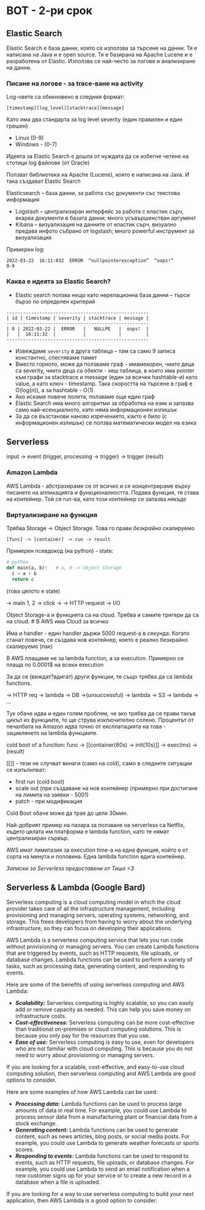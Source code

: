 # ВОТ - 2-ри срок

## Elastic Search

Elastic Search е база данни, която се използва за търсене на данни. Тя е написана на Java и е open source. Тя е базирана на Apache Lucene и е разработена от Elastic. Използва се най-често за логове и анализиране на данни.

### Писане на логове - за trace-ване на activity

Log-овете са обикновено в следния формат:

```
[timestamp][log_level][stacktrace][message]
```

Като има два стандарта за log level severity (един правилен и един грешен)

- Linux (0-9)
- Windows - (0-7)

Идеята за Elastic Search е дошла от нуждата да се избегне четене на стотици log файлове (от Oracle)

Ползват библиотека на Apache (Lucene), която е написана на Java. И така създават Elastic Search

Elasticsearch – база данни, за работа със документи със текстова информация

- Logstash – централизиран интерфейс за работа с еластик сърч, вкарва документи в базата данни; много усъвършенстван аргумент
- Kibana – визуализация на данните от еластик сърч, визуално предава инфото събрано от logstash; много powerful инструмент за визуализация

Примерен log:

```
2022-03-22  16:11:032  ERROR  “nullpointerexception”  “oops!”
0-9
```

### Каква е идеята за Elastic Search?

- Elastic search ползва нещо като нерелационна база данни – търси бързо по определен критерий

```
----------------------------------------------------
| id | timestamp | severity | stacktrace | message |
----------------------------------------------------
| 0 | 2022-03-22 |  ERROR   |   NULLPE   |  oops!  |
|   |  16:11:32  |          |            |         |
----------------------------------------------------
```

- Извеждаме `severity` в друга таблица – там са само 9 записа константно, спестяваме памет
- Вместо горното, може да ползваме граф - имамекорен, чиито деца са severity, чиито деца са обекти - хеш таблица, в които има pointer към графи за stacktrace и message (един за всички hashtable-и) като value, а като ключ - timestamp. Така скоростта на търсене в граф е O(log(n)), а за hashtable - O(1)
- Ако искаме повече полета, ползваме още един граф
- Elastic Search има много алгоритми за обработка на език и запазва само най-есенциалното, като няма информационен излишък
- За да се възстанови наново изречението, както е било (с информационен излишък) се ползва математически модел на езика

## Serverless

input -> event (trigger, processing -> trigger) -> trigger (result)

### Amazon Lambda

AWS Lambda - абстрахираме се от всичко и се концентрираме върху писането на апликацията и функционалността. Подава функция, тя става на контейнер. Той се run-ва, като този контейнер се запазва _някъде_

### Виртуализиране на функция

Трябва Storage -> Object Storage. Това го прави _безкрайно_ скалируемо

`[func] -> [container] -> run -> result`

Примерен псевдокод (на python) - state:

```python
# python
def main(a, b):   # a, b -> object storage
  c = a + b
  return c
```

(това цялото е state)

-> main 1, 2
-> click
->
-> HTTP request
-> I/O

Object Storage-a и функцията са на cloud. Трябва и самите тригери да са на cloud. # В AWS има Cloud за всичко

Има и handler - един handler държи 5000 request-а в секунда. Когато станат повече, се създава нов контейнер, което е реално безкрайно скалируемо (пак)

В AWS плащаме не за lambda function, а за execution. Примерно се плаща по 0.0001$ на всеки execution

За да се (виждат?вдигат) други функции, те също трябва да са lambda functions.

-> HTTP req
-> lambda -> DB ->(unsuccessful) -> lambda
-> S3 -> lambda
-> ...

Тук обаче идва и един голям проблем, че ако трябва да се прави такъв цикъл из функциите, то ще струва изключително солено. Процентът от печалбата на Amazon идва точно от експлатацията на това - зациклянето на lambda функциите.

cold boot of a function:
func -> [[container(60s) -> init(10s)]] -> exec(ms) -> (result)

[[]] - тези не случват винаги (само на cold), само в следните ситуации се изпълнпват:

- first run (cold boot)
- scale out (при създаване на нов контейнер (примерно при достигане на лимита на заявки - 5001)
- patch - при модификация

Cold Boot обаче може да трае до цели 30мин.

Най-добрият пример на пазара за ползване на serverless са Netflix, където цялата им платформа е lambda function, като те нямат централизиран сървър.

AWS имат лимитазия за execution time-a на една функция, който е от сорта на минута и половина. Една lambda function вдига контейнер.

_Записки за Serverless предоставени от Тишо <3_

## Serverless & Lambda (Google Bard)

Serverless computing is a cloud computing model in which the cloud provider takes care of all the infrastructure management, including provisioning and managing servers, operating systems, networking, and storage. This frees developers from having to worry about the underlying infrastructure, so they can focus on developing their applications.

AWS Lambda is a serverless computing service that lets you run code without provisioning or managing servers. You can create Lambda functions that are triggered by events, such as HTTP requests, file uploads, or database changes. Lambda functions can be used to perform a variety of tasks, such as processing data, generating content, and responding to events.

Here are some of the benefits of using serverless computing and AWS Lambda:

- **_Scalability:_** Serverless computing is highly scalable, so you can easily add or remove capacity as needed. This can help you save money on infrastructure costs.
- **_Cost-effectiveness:_** Serverless computing can be more cost-effective than traditional on-premises or cloud computing solutions. This is because you only pay for the resources that you use.
- **_Ease of use:_** Serverless computing is easy to use, even for developers who are not familiar with cloud computing. This is because you do not need to worry about provisioning or managing servers.

If you are looking for a scalable, cost-effective, and easy-to-use cloud computing solution, then serverless computing and AWS Lambda are good options to consider.

Here are some examples of how AWS Lambda can be used:

- **_Processing data:_** Lambda functions can be used to process large amounts of data in real time. For example, you could use Lambda to process sensor data from a manufacturing plant or financial data from a stock exchange.
- **_Generating content:_** Lambda functions can be used to generate content, such as news articles, blog posts, or social media posts. For example, you could use Lambda to generate weather forecasts or sports scores.
- **_Responding to events:_** Lambda functions can be used to respond to events, such as HTTP requests, file uploads, or database changes. For example, you could use Lambda to send an email notification when a new customer signs up for your service or to create a new record in a database when a file is uploaded.

If you are looking for a way to use serverless computing to build your next application, then AWS Lambda is a good option to consider.

